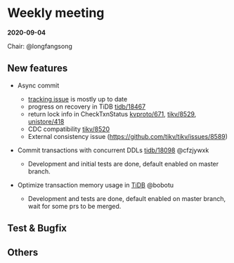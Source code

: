 # Weekly meeting

**2020-09-04**

Chair: @longfangsong

## New features

* Async commit
  - [tracking issue](https://github.com/tikv/sig-transaction/issues/36) is mostly up to date
  - progress on recovery in TiDB [tidb/18467](https://github.com/pingcap/tidb/pull/18467)
  - return lock info in CheckTxnStatus [kvproto/671](https://github.com/pingcap/kvproto/pull/671), [tikv/8529](https://github.com/tikv/tikv/pull/8529), [unistore/418](https://github.com/ngaut/unistore/pull/418)
  - CDC compatibility [tikv/8520](https://github.com/tikv/tikv/pull/8520)
  - External consistency issue (https://github.com/tikv/tikv/issues/8589)

* Commit transactions with concurrent DDLs [tidb/18098](https://github.com/pingcap/tidb/issues/18098) @cfzjywxk
  - Development and initial tests are done, default enabled on master branch.

* Optimize transaction memory usage in [TiDB](https://github.com/pingcap/tidb/projects/54) @bobotu
  - Development and tests are done, default enabled on master branch, wait for some prs to be merged.
	
## Test & Bugfix


## Others
